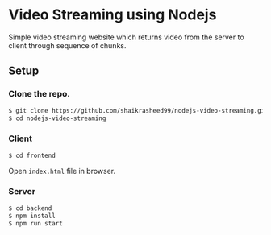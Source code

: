 # Video Streaming using Nodejs

Simple video streaming website which returns video from the server to client through sequence of chunks.

## Setup

### Clone the repo.

```bash
$ git clone https://github.com/shaikrasheed99/nodejs-video-streaming.git
$ cd nodejs-video-streaming
```

### Client

```bash
$ cd frontend
```

Open `index.html` file in browser.

### Server

```bash
$ cd backend
$ npm install
$ npm run start
```
